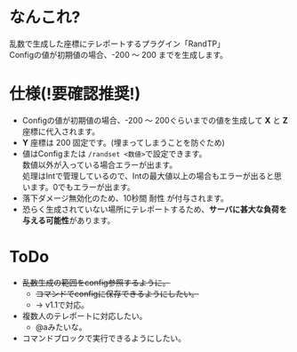 # なんこれ?
乱数で生成した座標にテレポートするプラグイン「RandTP」  
Configの値が初期値の場合、-200 ～ 200 までを生成します。

# 仕様(!要確認推奨!)
* Configの値が初期値の場合、-200 ～ 200ぐらいまでの値を生成して **X** と **Z** 座標に代入されます。
* **Y** 座標は 200 固定です。(埋まってしまうことを防ぐため)
* 値はConfigまたは `/randset <数値>`で設定できます。  
数値以外が入っている場合エラーが出ます。  
処理はIntで管理しているので、Intの最大値以上の場合もエラーが出ると思います。0でもエラーが出ます。
* 落下ダメージ無効化のため、10秒間 耐性 が付与されます。
* 恐らく生成されていない場所にテレポートするため、**サーバに甚大な負荷を与える可能性**があります。

# ToDo
* ~~乱数生成の範囲をconfig参照するように。~~
    * ~~コマンドでconfigに保存できるようにしたい。~~
    * → v1.1で対応。
* 複数人のテレポートに対応したい。
    * @aみたいな。
* コマンドブロックで実行できるようにしたい。
